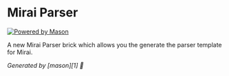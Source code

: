 # Mirai Parser

[![Powered by Mason](https://img.shields.io/endpoint?url=https%3A%2F%2Ftinyurl.com%2Fmason-badge)](https://github.com/felangel/mason)

A new Mirai Parser brick which allows you the generate the parser template for Mirai. 

_Generated by [mason][1] 🧱_
